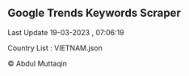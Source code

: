 

## Google Trends Keywords Scraper 
 
Last Update 19-03-2023 , 07:06:19

Country List :
VIETNAM.json



© Abdul Muttaqin 
